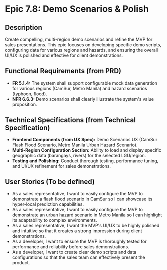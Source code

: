 # Epic 7.8: Demo Scenarios & Polish

## Description
Create compelling, multi-region demo scenarios and refine the MVP for sales presentations. This epic focuses on developing specific demo scripts, configuring data for various regions and hazards, and ensuring the overall UI/UX is polished and effective for client demonstrations.

## Functional Requirements (from PRD)
- **FR 5.1.4:** The system shall support configurable mock data generation for various regions (CamSur, Metro Manila) and hazard scenarios (typhoon, flood).
- **NFR 6.6.3:** Demo scenarios shall clearly illustrate the system's value proposition.

## Technical Specifications (from Technical Specification)
- **Frontend Components (from UX Spec):** Demo Scenarios UX (CamSur Flash Flood Scenario, Metro Manila Urban Hazard Scenario).
- **Multi-Region Configuration Section:** Ability to load and display specific geographic data (barangays, rivers) for the selected LGU/region.
- **Testing and Polishing:** Conduct thorough testing, performance tuning, and UI/UX refinement for sales demonstrations.

## User Stories (To be defined)
- As a sales representative, I want to easily configure the MVP to demonstrate a flash flood scenario in CamSur so I can showcase its hyper-local prediction capabilities.
- As a sales representative, I want to easily configure the MVP to demonstrate an urban hazard scenario in Metro Manila so I can highlight its adaptability to complex environments.
- As a sales representative, I want the MVP's UI/UX to be highly polished and intuitive so that it creates a strong impression during client demonstrations.
- As a developer, I want to ensure the MVP is thoroughly tested for performance and reliability before sales demonstrations.
- As a developer, I want to create clear demo scripts and data configurations so that the sales team can effectively present the product.
